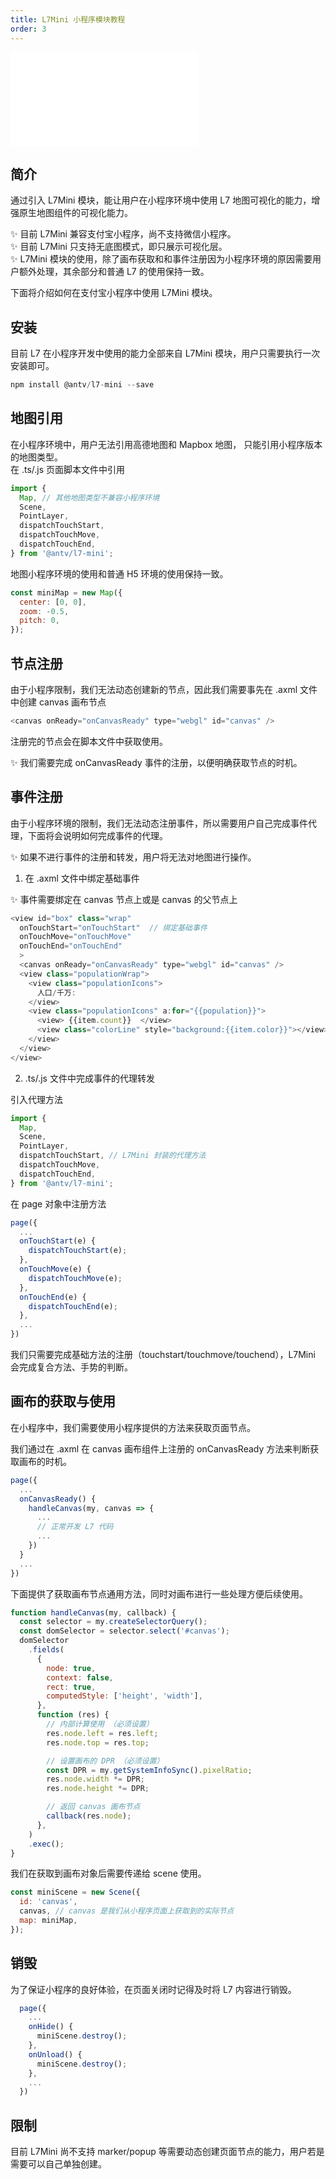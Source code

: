```yaml
---
title: L7Mini 小程序模块教程
order: 3
---
```


<embed src="@/docs/api/common/style.md"></embed>

## 简介

通过引入 L7Mini 模块，能让用户在小程序环境中使用 L7 地图可视化的能力，增强原生地图组件的可视化能力。

✨ 目前 L7Mini 兼容支付宝小程序，尚不支持微信小程序。  
✨ 目前 L7Mini 只支持无底图模式，即只展示可视化层。  
✨ L7Mini 模块的使用，除了画布获取和和事件注册因为小程序环境的原因需要用户额外处理，其余部分和普通 L7 的使用保持一致。

下面将介绍如何在支付宝小程序中使用 L7Mini 模块。

## 安装

目前 L7 在小程序开发中使用的能力全部来自 L7Mini 模块，用户只需要执行一次安装即可。

```javascript
npm install @antv/l7-mini --save
```

## 地图引用

在小程序环境中，用户无法引用高德地图和 Mapbox 地图， 只能引用小程序版本的地图类型。  
在 .ts/.js 页面脚本文件中引用

```javascript
import {
  Map, // 其他地图类型不兼容小程序环境
  Scene,
  PointLayer,
  dispatchTouchStart,
  dispatchTouchMove,
  dispatchTouchEnd,
} from '@antv/l7-mini';
```

地图小程序环境的使用和普通 H5 环境的使用保持一致。

```javascript
const miniMap = new Map({
  center: [0, 0],
  zoom: -0.5,
  pitch: 0,
});
```

## 节点注册

由于小程序限制，我们无法动态创建新的节点，因此我们需要事先在 .axml 文件中创建 canvas 画布节点

```javascript
<canvas onReady="onCanvasReady" type="webgl" id="canvas" />
```

注册完的节点会在脚本文件中获取使用。

✨ 我们需要完成 onCanvasReady 事件的注册，以便明确获取节点的时机。

## 事件注册

由于小程序环境的限制，我们无法动态注册事件，所以需要用户自己完成事件代理，下面将会说明如何完成事件的代理。

✨ 如果不进行事件的注册和转发，用户将无法对地图进行操作。

1. 在 .axml 文件中绑定基础事件

✨ 事件需要绑定在 canvas 节点上或是 canvas 的父节点上

```javascript
<view id="box" class="wrap"
  onTouchStart="onTouchStart"  // 绑定基础事件
  onTouchMove="onTouchMove"
  onTouchEnd="onTouchEnd"
  >
  <canvas onReady="onCanvasReady" type="webgl" id="canvas" />
  <view class="populationWrap">
    <view class="populationIcons">
      人口/千万:
    </view>
    <view class="populationIcons" a:for="{{population}}">
      <view> {{item.count}}  </view>
      <view class="colorLine" style="background:{{item.color}}"></view>
    </view>
  </view>
</view>
```

2. .ts/.js 文件中完成事件的代理转发

引入代理方法

```javascript
import {
  Map,
  Scene,
  PointLayer,
  dispatchTouchStart, // L7Mini 封装的代理方法
  dispatchTouchMove,
  dispatchTouchEnd,
} from '@antv/l7-mini';
```

在 page 对象中注册方法

```javascript
page({
  ...
  onTouchStart(e) {
    dispatchTouchStart(e);
  },
  onTouchMove(e) {
    dispatchTouchMove(e);
  },
  onTouchEnd(e) {
    dispatchTouchEnd(e);
  },
  ...
})

```

我们只需要完成基础方法的注册（touchstart/touchmove/touchend），L7Mini 会完成复合方法、手势的判断。

## 画布的获取与使用

在小程序中，我们需要使用小程序提供的方法来获取页面节点。

我们通过在 .axml 在 canvas 画布组件上注册的 onCanvasReady 方法来判断获取画布的时机。

```javascript
page({
  ...
  onCanvasReady() {
    handleCanvas(my, canvas => {
      ...
      // 正常开发 L7 代码
      ...
    })
  }
  ...
})
```

下面提供了获取画布节点通用方法，同时对画布进行一些处理方便后续使用。

```javascript
function handleCanvas(my, callback) {
  const selector = my.createSelectorQuery();
  const domSelector = selector.select('#canvas');
  domSelector
    .fields(
      {
        node: true,
        context: false,
        rect: true,
        computedStyle: ['height', 'width'],
      },
      function (res) {
        // 内部计算使用 （必须设置）
        res.node.left = res.left;
        res.node.top = res.top;

        // 设置画布的 DPR （必须设置）
        const DPR = my.getSystemInfoSync().pixelRatio;
        res.node.width *= DPR;
        res.node.height *= DPR;

        // 返回 canvas 画布节点
        callback(res.node);
      },
    )
    .exec();
}
```

我们在获取到画布对象后需要传递给 scene 使用。

```javascript
const miniScene = new Scene({
  id: 'canvas',
  canvas, // canvas 是我们从小程序页面上获取到的实际节点
  map: miniMap,
});
```

## 销毁

为了保证小程序的良好体验，在页面关闭时记得及时将 L7 内容进行销毁。

```javascript
  page({
    ...
    onHide() {
      miniScene.destroy();
    },
    onUnload() {
      miniScene.destroy();
    },
    ...
  })
```

## 限制

目前 L7Mini 尚不支持 marker/popup 等需要动态创建页面节点的能力，用户若是需要可以自己单独创建。
